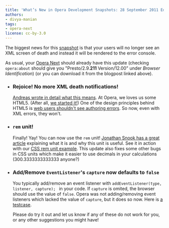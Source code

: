 ```yaml
---
title: 'What’s New in Opera Development Snapshots: 28 September 2011 Edition'
authors:
- divya-manian
tags:
- opera-next
license: cc-by-3.0
---
```


<p>The biggest news for this <a href="http://my.opera.com/desktopteam/blog/2011/09/28/core-bookmark-star">snapshot</a> is that your users will no longer see an XML screen of death and instead it will be rendered to the error console.</p>
<p>As usual, your <a href="https://www.opera.com/browser/next/">Opera Next</a> should already have this update (checking <code>opera:about</code> should give you &quot;Presto/2.9.<b>211</b> Version/12.00&quot; under <i>Browser Identification</i>) (or you can download it from the blogpost linked above).</p>
<ul>
<li>
	<h3>Rejoice! No more XML death notifications!</h3>
	<p><a href="http://my.opera.com/ODIN/blog/2011/09/28/no-more-xml-parsing-failed-errors">Andreas wrote in detail what this means</a>. At Opera, we loves us some HTML5. (After all, <a href="http://dev.w3.org/html5/spec/introduction.html#history-1">we started it!</a>) One of the design principles behind HTML5 is <a href="http://www.w3.org/TR/html-design-principles/#handle-errors">web users shouldn&#39;t see authoring errors</a>. So now, even with XML errors, they won&#39;t. </p>
</li>
<li><h3><code>rem</code> unit!</h3>
	<p>Finally! Yay! You can now use the <code>rem</code> unit! <a href="http://snook.ca/archives/html_and_css/font-size-with-rem">Jonathan Snook has a great article</a> explaining what it is and why this unit is useful. See it in action with our <a href="http://jsfiddle.net/pepelsbey/TDSUw/">CSS rem unit example</a>. This update also fixes some other bugs in CSS units which make it easier to use decimals in your calculations (300.3333333333333 anyone?)</p>
</li>
<li>
	<h3>Add/Remove <code>EventListener</code>&#39;s <code>capture</code> now defaults to <code>false</code></h3>
	<p>You typically add/remove an event listener with <code>addEventListener(type, listener, capture); </code> in your code. If <code>capture</code> is omited, the browser should use the value of <code>false</code>. Opera was not adding/removing event listeners which lacked the value of <code>capture</code>, but it does so now. Here is <a href="http://jsfiddle.net/2sTJj/1/">a testcase</a>.</p>
</li>
<p>Please do try it out and let us know if any of these do not work for you, or any other suggestions you might have!</p></ul>
